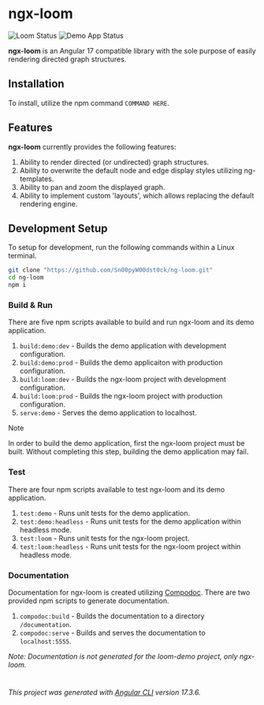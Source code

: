 # ngx-loom

![Loom Status](https://github.com/Sn00pyW00dst0ck/ng-loom/actions/workflows/loom.yml/badge.svg?event=push)
![Demo App Status](https://github.com/Sn00pyW00dst0ck/ng-loom/actions/workflows/demo.yml/badge.svg?event=push)

**ngx-loom** is an Angular 17 compatible library with the sole purpose of easily rendering directed graph structures. 

## Installation

To install, utilize the npm command `COMMAND HERE`. 

## Features

**ngx-loom** currently provides the following features: 

1. Ability to render directed (or undirected) graph structures. 
2. Ability to overwrite the default node and edge display styles utilizing ng-templates.
3. Ability to pan and zoom the displayed graph.
4. Ability to implement custom 'layouts', which allows replacing the default rendering engine. 

## Development Setup

To setup for development, run the following commands within a Linux terminal. 
```bash
git clone "https://github.com/Sn00pyW00dst0ck/ng-loom.git"
cd ng-loom
npm i
```

### Build & Run

There are five npm scripts available to build and run ngx-loom and its demo application. 

1. `build:demo:dev` - Builds the demo application with development configuration. 
2. `build:demo:prod` - Builds the demo applicaiton with production configuration.
3. `build:loom:dev` - Builds the ngx-loom project with development configuration.
4. `build:loom:prod` - Builds the ngx-loom project with production configuration.
5. `serve:demo` - Serves the demo application to localhost. 

> [!NOTE]
> In order to build the demo application, first the ngx-loom project must be built. Without completing this step, building the demo application may fail. 

### Test

There are four npm scripts available to test ngx-loom and its demo application. 

1. `test:demo` - Runs unit tests for the demo application. 
2. `test:demo:headless` - Runs unit tests for the demo application within headless mode. 
3. `test:loom` - Runs unit tests for the ngx-loom project.
4. `test:loom:headless` - Runs unit tests for the ngx-loom project within headless mode. 

### Documentation

Documentation for ngx-loom is created utilizing [Compodoc](https://compodoc.app/). There are two provided npm scripts to generate documentation. 

1. `compodoc:build` - Builds the documentation to a directory `/documentation`.
2. `compodoc:serve` - Builds and serves the documentation to `localhost:5555`.

*Note: Documentation is not generated for the loom-demo project, only ngx-loom.*

#
*This project was generated with [Angular CLI](https://github.com/angular/angular-cli) version 17.3.6.*
